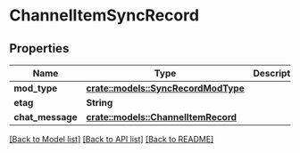 # ChannelItemSyncRecord

## Properties

Name | Type | Description | Notes
------------ | ------------- | ------------- | -------------
**mod_type** | [**crate::models::SyncRecordModType**](SyncRecordModType.md) |  | 
**etag** | **String** |  | 
**chat_message** | [**crate::models::ChannelItemRecord**](ChannelItemRecord.md) |  | 

[[Back to Model list]](../README.md#documentation-for-models) [[Back to API list]](../README.md#documentation-for-api-endpoints) [[Back to README]](../README.md)


